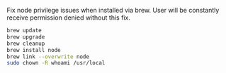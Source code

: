 
Fix node privilege issues when installed via brew. User will be constantly receive permission denied without this fix.

```bash
brew update
brew upgrade
brew cleanup
brew install node
brew link --overwrite node
sudo chown -R whoami /usr/local
```
